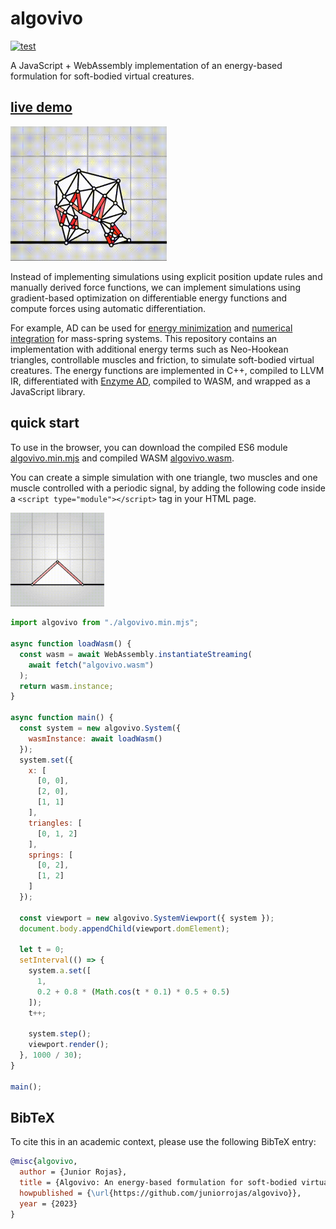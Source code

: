 # algovivo

[![test](https://github.com/juniorrojas/algovivo/actions/workflows/test.yml/badge.svg)](https://github.com/juniorrojas/algovivo/actions/workflows/test.yml)

A JavaScript + WebAssembly implementation of an energy-based formulation for soft-bodied virtual creatures.

## [live demo](https://juniorrojas.com/algovivo)

<a href="https://juniorrojas.com/algovivo">
  <img src="media/locomotion.gif" width="250px">
</a>

Instead of implementing simulations using explicit position update rules and manually derived force functions, we can implement simulations using gradient-based optimization on differentiable energy functions and compute forces using automatic differentiation.

For example, AD can be used for [energy minimization](https://github.com/juniorrojas/hookean-springs-pytorch) and [numerical integration](https://github.com/juniorrojas/springs-integration-pytorch) for mass-spring systems. This repository contains an implementation with additional energy terms such as Neo-Hookean triangles, controllable muscles and friction, to simulate soft-bodied virtual creatures. The energy functions are implemented in C++, compiled to LLVM IR, differentiated with [Enzyme AD](https://github.com/EnzymeAD/Enzyme), compiled to WASM, and wrapped as a JavaScript library.

## quick start

To use in the browser, you can download the compiled ES6 module [algovivo.min.mjs](build/algovivo.min.mjs) and compiled WASM [algovivo.wasm](./build/algovivo.wasm).

You can create a simple simulation with one triangle, two muscles and one muscle controlled with a periodic signal, by adding the following code inside a `<script type="module"></script>` tag in your HTML page.

<img src="media/periodic.gif" width="150px">

```js
import algovivo from "./algovivo.min.mjs";

async function loadWasm() {
  const wasm = await WebAssembly.instantiateStreaming(
    await fetch("algovivo.wasm")
  );
  return wasm.instance;
}

async function main() {
  const system = new algovivo.System({
    wasmInstance: await loadWasm()
  });
  system.set({
    x: [
      [0, 0],
      [2, 0],
      [1, 1]
    ],
    triangles: [
      [0, 1, 2]
    ],
    springs: [
      [0, 2],
      [1, 2]
    ]
  });

  const viewport = new algovivo.SystemViewport({ system });
  document.body.appendChild(viewport.domElement);

  let t = 0;
  setInterval(() => {
    system.a.set([
      1,
      0.2 + 0.8 * (Math.cos(t * 0.1) * 0.5 + 0.5)
    ]);
    t++;

    system.step();
    viewport.render();
  }, 1000 / 30);
}

main();
```

## BibTeX

To cite this in an academic context, please use the following BibTeX entry:

```bibtex
@misc{algovivo,
  author = {Junior Rojas},
  title = {Algovivo: An energy-based formulation for soft-bodied virtual creatures},
  howpublished = {\url{https://github.com/juniorrojas/algovivo}},
  year = {2023}
}
```
